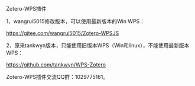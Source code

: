 Zotero-WPS插件

1、wangrui5015修改版本，可以使用最新版本的Win WPS：

https://gitee.com/wangrui5015/Zotero-WPSJS


2、原来tankwyn版本，只能使用旧版本WPS（Win和linux），不能使用最新版本WPS：

https://github.com/tankwyn/WPS-Zotero


Zotero-WPS插件交流QQ群：1029775161。
